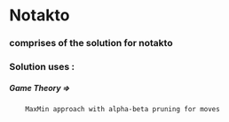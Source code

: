 # Notakto
### comprises of the solution for notakto
### Solution uses : 
##### Game Theory => 
        MaxMin approach with alpha-beta pruning for moves
